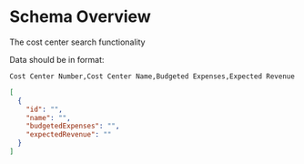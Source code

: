 # Schema Overview

The cost center search functionality

Data should be in format:

```csv
Cost Center Number,Cost Center Name,Budgeted Expenses,Expected Revenue
```

```json
[
  {
    "id": "",
    "name": "",
    "budgetedExpenses": "",
    "expectedRevenue": ""
  }
]
```
